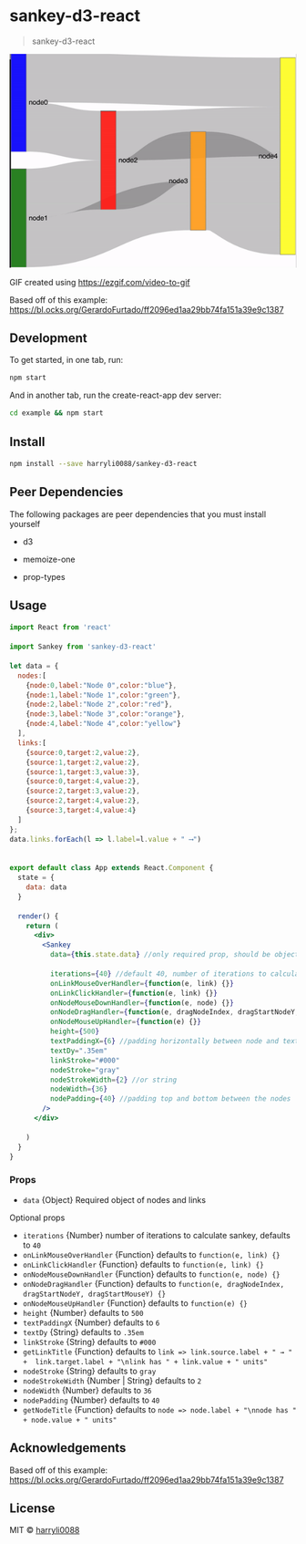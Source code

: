 # sankey-d3-react

> sankey-d3-react

![Demo](/example/sankey-d3-react.gif)

GIF created using https://ezgif.com/video-to-gif

Based off of this example: https://bl.ocks.org/GerardoFurtado/ff2096ed1aa29bb74fa151a39e9c1387

## Development

To get started, in one tab, run:
```bash
npm start
```

And in another tab, run the create-react-app dev server:
```bash
cd example && npm start
```


## Install

```bash
npm install --save harryli0088/sankey-d3-react
```

## Peer Dependencies
The following packages are peer dependencies that you must install yourself

- d3

- memoize-one

- prop-types


## Usage

```jsx
import React from 'react'

import Sankey from 'sankey-d3-react'

let data = {
  nodes:[
    {node:0,label:"Node 0",color:"blue"},
    {node:1,label:"Node 1",color:"green"},
    {node:2,label:"Node 2",color:"red"},
    {node:3,label:"Node 3",color:"orange"},
    {node:4,label:"Node 4",color:"yellow"}
  ],
  links:[
    {source:0,target:2,value:2},
    {source:1,target:2,value:2},
    {source:1,target:3,value:3},
    {source:0,target:4,value:2},
    {source:2,target:3,value:2},
    {source:2,target:4,value:2},
    {source:3,target:4,value:4}
  ]
};
data.links.forEach(l => l.label=l.value + " ⟶")


export default class App extends React.Component {
  state = {
    data: data
  }

  render() {
    return (
      <div>
        <Sankey
          data={this.state.data} //only required prop, should be object with fields nodes and links

          iterations={40} //default 40, number of iterations to calculate sankey
          onLinkMouseOverHandler={function(e, link) {}}
          onLinkClickHandler={function(e, link) {}}
          onNodeMouseDownHandler={function(e, node) {}}
          onNodeDragHandler={function(e, dragNodeIndex, dragStartNodeY, dragStartMouseY) {}}
          onNodeMouseUpHandler={function(e) {}}
          height={500}
          textPaddingX={6} //padding horizontally between node and text
          textDy=".35em"
          linkStroke="#000"
          nodeStroke="gray"
          nodeStrokeWidth={2} //or string
          nodeWidth={36}
          nodePadding={40} //padding top and bottom between the nodes
        />
      </div>

    )
  }
}

```

### Props
- `data` {Object} Required object of nodes and links

Optional props
- `iterations` {Number} number of iterations to calculate sankey, defaults to `40`
- `onLinkMouseOverHandler` {Function} defaults to `function(e, link) {}`
- `onLinkClickHandler` {Function} defaults to `function(e, link) {}`
- `onNodeMouseDownHandler` {Function} defaults to `function(e, node) {}`
- `onNodeDragHandler` {Function} defaults to `function(e, dragNodeIndex, dragStartNodeY, dragStartMouseY) {}`
- `onNodeMouseUpHandler` {Function} defaults to `function(e) {}`
- `height` {Number} defaults to `500`
- `textPaddingX` {Number} defaults to `6`
- `textDy` {String} defaults to `.35em`
- `linkStroke` {String} defaults to `#000`
- `getLinkTitle` {Function} defaults to `link => link.source.label + " → " +  link.target.label + "\nlink has " + link.value + " units"`
- `nodeStroke` {String} defaults to `gray`
- `nodeStrokeWidth` {Number | String} defaults to `2`
- `nodeWidth` {Number} defaults to `36`
- `nodePadding` {Number} defaults to `40`
- `getNodeTitle` {Function} defaults to `node => node.label + "\nnode has " + node.value + " units"`

## Acknowledgements
Based off of this example: https://bl.ocks.org/GerardoFurtado/ff2096ed1aa29bb74fa151a39e9c1387

## License

MIT © [harryli0088](https://github.com/harryli0088)
